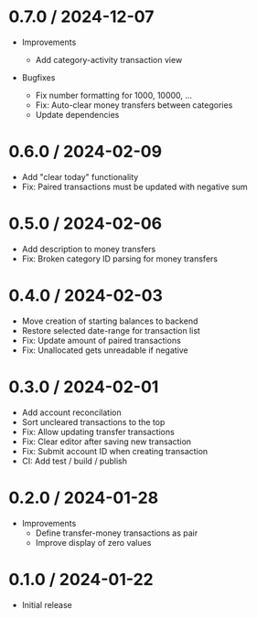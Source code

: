 # 0.7.0 / 2024-12-07

  * Improvements
    * Add category-activity transaction view

  * Bugfixes
    * Fix number formatting for 1000, 10000, ...
    * Fix: Auto-clear money transfers between categories
    * Update dependencies

# 0.6.0 / 2024-02-09

  * Add "clear today" functionality
  * Fix: Paired transactions must be updated with negative sum

# 0.5.0 / 2024-02-06

  * Add description to money transfers
  * Fix: Broken category ID parsing for money transfers

# 0.4.0 / 2024-02-03

  * Move creation of starting balances to backend
  * Restore selected date-range for transaction list
  * Fix: Update amount of paired transactions
  * Fix: Unallocated gets unreadable if negative

# 0.3.0 / 2024-02-01

  * Add account reconcilation
  * Sort uncleared transactions to the top
  * Fix: Allow updating transfer transactions
  * Fix: Clear editor after saving new transaction
  * Fix: Submit account ID when creating transaction
  * CI: Add test / build / publish

# 0.2.0 / 2024-01-28

  * Improvements
    * Define transfer-money transactions as pair
    * Improve display of zero values

# 0.1.0 / 2024-01-22

  * Initial release
